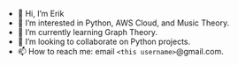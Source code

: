 - 👋 Hi, I’m Erik
- 👀 I’m interested in Python, AWS Cloud, and Music Theory.
- 🌱 I’m currently learning Graph Theory.
- 💞️ I’m looking to collaborate on Python projects.
- 📫 How to reach me: email `<this username>`@gmail.com.
